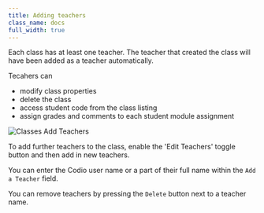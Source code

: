 ```yaml
---
title: Adding teachers 
class_name: docs
full_width: true
---
```


Each class has at least one teacher. The teacher that created the class will have been added as a teacher automatically.

Tecahers can

- modify class properties
- delete the class
- access student code from the class listing
- assign grades and comments to each student module assignment

![Classes Add Teachers](/img/docs/class_addteachers.png)

To add further teachers to the class, enable the 'Edit Teachers' toggle button and then add in new teachers.

You can enter the Codio user name or a part of their full name within the `Add a Teacher` field.

You can remove teachers by pressing the `Delete` button next to a teacher name.


